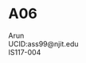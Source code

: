 # A06

<html lang="en">
<head>
  Arun
  <br>UCID:ass99@njit.edu
  <br>IS117-004
    <meta charset="UTF-8">
    <title>
  </title>
</head>
<body>

</body>
</html>
